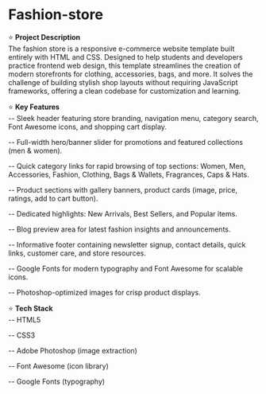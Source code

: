 # Fashion-store
⭐️ __Project Description__ <br>
The fashion store is a responsive e-commerce website template built entirely with HTML and CSS. Designed to help students and developers practice frontend web design, this template streamlines the creation of modern storefronts for clothing, accessories, bags, and more. It solves the challenge of building stylish shop layouts without requiring JavaScript frameworks, offering a clean codebase for customization and learning.

⭐️ __Key Features__ <br>
-- Sleek header featuring store branding, navigation menu, category search, Font Awesome icons, and shopping cart display.

-- Full-width hero/banner slider for promotions and featured collections (men & women).

-- Quick category links for rapid browsing of top sections: Women, Men, Accessories, Fashion, Clothing, Bags & Wallets, Fragrances, Caps & Hats.

-- Product sections with gallery banners, product cards (image, price, ratings, add to cart button).

-- Dedicated highlights: New Arrivals, Best Sellers, and Popular items.

-- Blog preview area for latest fashion insights and announcements.

-- Informative footer containing newsletter signup, contact details, quick links, customer care, and store resources.

-- Google Fonts for modern typography and Font Awesome for scalable icons.

-- Photoshop-optimized images for crisp product displays.

⭐️ __Tech Stack__ <br>
-- HTML5

-- CSS3

-- Adobe Photoshop (image extraction)

-- Font Awesome (icon library)

-- Google Fonts (typography)
